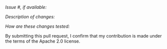 *Issue #, if available:*

*Description of changes:*

*How are these changes tested:*


By submitting this pull request, I confirm that my contribution is made under the terms of the Apache 2.0 license.
